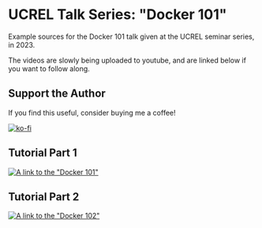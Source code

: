 # UCREL Talk Series: "Docker 101"
Example sources for the Docker 101 talk given at the UCREL seminar series, in 2023.

The videos are slowly being uploaded to youtube, and are linked below if you want to follow along.

## Support the Author
If you find this useful, consider buying me a coffee!

[![ko-fi](https://ko-fi.com/img/githubbutton_sm.svg)](https://ko-fi.com/K3K8L32E3)

## Tutorial Part 1
[![A link to the "Docker 101"](https://img.youtube.com/vi/0_SjIlpuSD8/0.jpg)](https://www.youtube.com/watch?v=0_SjIlpuSD8)

## Tutorial Part 2
[![A link to the "Docker 102"](https://img.youtube.com/vi/ilg__8KbjAE/0.jpg)](https://www.youtube.com/watch?v=ilg__8KbjAE)
